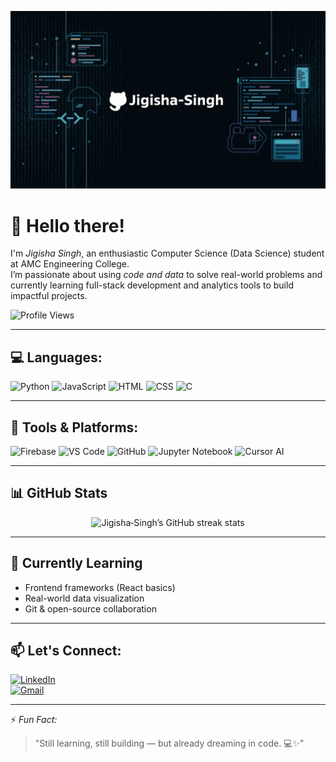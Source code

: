 ![Jigisha Singh](https://raw.githubusercontent.com/Jigisha-Singh/Jigisha-Singh/main/jigisha.jpg)

# 👋 Hello there!

I'm *Jigisha Singh*, an enthusiastic Computer Science (Data Science) student at AMC Engineering College.  
I’m passionate about using *code and data* to solve real-world problems and currently learning full-stack development and analytics tools to build impactful projects.

![Profile Views](https://komarev.com/ghpvc/?username=Jigisha-Singh&color=blue)

---

## 💻 Languages:

![Python](https://img.shields.io/badge/Python-3776AB?style=for-the-badge&logo=python&logoColor=white)
![JavaScript](https://img.shields.io/badge/JavaScript-F7DF1E?style=for-the-badge&logo=javascript&logoColor=black)
![HTML](https://img.shields.io/badge/HTML5-E34F26?style=for-the-badge&logo=html5&logoColor=white)
![CSS](https://img.shields.io/badge/CSS3-1572B6?style=for-the-badge&logo=css3&logoColor=white)
![C](https://img.shields.io/badge/C-00599C?style=for-the-badge&logo=c&logoColor=white)

---

## 🧰 Tools & Platforms:

![Firebase](https://img.shields.io/badge/Firebase-ffca28?style=for-the-badge&logo=firebase&logoColor=black)
![VS Code](https://img.shields.io/badge/VS_Code-007ACC?style=for-the-badge&logo=visual%20studio%20code&logoColor=white)
![GitHub](https://img.shields.io/badge/GitHub-181717?style=for-the-badge&logo=github&logoColor=white)
![Jupyter Notebook](https://img.shields.io/badge/Jupyter-F37626?style=for-the-badge&logo=jupyter&logoColor=white)
![Cursor AI](https://img.shields.io/badge/Cursor_AI-5D5DFF?style=for-the-badge&logo=data&logoColor=white)

---

## 📊 GitHub Stats

<p align="center">
  <img
    src="https://github-readme-streak-stats.herokuapp.com/?user=Jigisha-Singh&theme=black-ice&hide_border=true&stroke=0000&background=060A0CD0"
    alt="Jigisha‑Singh’s GitHub streak stats"
  />
</p>


---

## 🌱 Currently Learning
- Frontend frameworks (React basics)
- Real-world data visualization
- Git & open-source collaboration

---

## 📫 Let's Connect:

[![LinkedIn](https://img.shields.io/badge/LinkedIn-0A66C2?style=for-the-badge&logo=linkedin&logoColor=white)](https://www.linkedin.com/in/jigisha-singh-487186370/)  
[![Gmail](https://img.shields.io/badge/Gmail-D14836?style=for-the-badge&logo=gmail&logoColor=white)](mailto:jigisha.singhjigisha1@gmail.com)

---

⚡ *Fun Fact:*  
> "Still learning, still building — but already dreaming in code. 💻✨"
